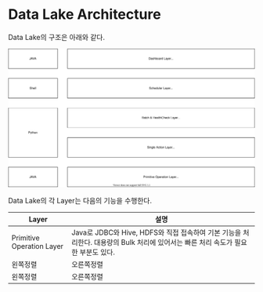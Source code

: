 # Data Lake Architecture

Data Lake의 구조은 아래와 같다.

![Data Lake Architecture](images/Data%20Lake%20Architecture.svg)

Data Lake의 각 Layer는 다음의 기능을 수행한다.

|**Layer**|**설명**|
|---|---|
|Primitive Operation Layer|Java로 JDBC와 Hive, HDFS와 직접 접속하여 기본 기능을 처리한다. 대용량의 Bulk 처리에 있어서는 빠른 처리 속도가 필요한 부분도 있다.|
|왼쪽정렬|오른쪽정렬|
|왼쪽정렬|오른쪽정렬|

